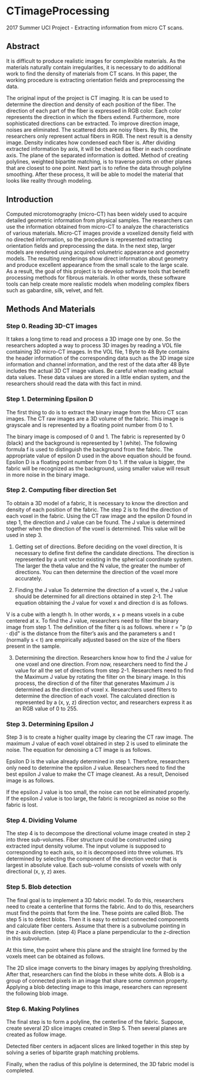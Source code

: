 # CTimageProcessing
2017 Summer UCI Project - Extracting information from micro CT scans.

## Abstract

It is difficult to produce realistic images for complexible materials. As the materials naturally contain irregularities, it is necessary to do additional work to find the density of materials from CT scans. In this paper, the working procedure is extracting orientation fields and preprocessing the data.
 
The original input of the project is CT imaging. It is can be used to determine the direction and density of each position of the fiber. The direction of each part of the fiber is expressed in RGB color. Each color represents the direction in which the fibers extend. Furthermore, more sophisticated directions can be extracted. To improve direction image, noises are eliminated. The scattered dots are noisy fibers. By this, the researchers only represent actual fibers in RGB. The next result is a density image.  Density indicates how condensed each fiber is. After dividing extracted information by axis, it will be checked as fiber in each coordinate axis. The plane of the separated information is dotted. Method of creating polylines, weighted bipartite matching, is to traverse points on other planes that are closest to one point. Next part is to refine the data through polyline smoothing. After these process, It will be able to model the material that looks like reality through modeling.

## Introduction
Computed microtomography (micro-CT) has been widely used to acquire detailed geometric information from physical samples. The researchers can use the information obtained from micro-CT to analyze the characteristics of various materials. Micro-CT images provide a voxelized density field with no directed information, so the procedure is represented extracting orientation fields and preprocessing the data. In the next step, larger models are rendered using acquired volumetric appearance and geometry models. The resulting renderings show direct information about geometry and produce excellent appearance from the small scale to the large scale. As a result, the goal of this project is to develop software tools that benefit processing methods for fibrous materials. In other words, these software tools can help create more realistic models when modeling complex fibers such as gabardine, silk, velvet, and felt.


## Methods And Materials

### Step 0. Reading 3D-CT images
It takes a long time to read and process a 3D image one by one. So the researchers adopted a way to process 3D images by reading a VOL file containing 3D micro-CT images. In the VOL file, 1 Byte to 48 Byte contains the header information of the corresponding data such as the 3D image size information and channel information, and the rest of the data after 48 Byte includes the actual 3D CT image values. Be careful when reading actual data values. These data values are stored in a little endian system, and the researchers should read the data with this fact in mind. 

### Step 1. Determining Epsilon D
The first thing to do is to extract the binary image from the Micro CT scan images. The CT raw images are a 3D volume of the fabric. This image is grayscale and is represented by a floating point number from 0 to 1.
 	
The binary image is composed of 0 and 1. The fabric is represented by 0 (black) and the background is represented by 1 (white). The following formula f is used to distinguish the background from the fabric.
The appropriate value of epsilon D used in the above equation should be found. Epsilon D is a floating point number from 0 to 1.
If the value is bigger, the fabric will be recognized as the background, using smaller value will result in more noise in the binary image. 

### Step 2. Computing fiber direction Set
To obtain a 3D model of a fabric, It is necessary to know the direction and density of each position of the fabric. The step 2 is to find the direction of each voxel in the fabric. Using the CT raw image and the epsilon D found in step 1, the direction and J value can be found. The J value is determined together when the direction of the voxel is determined. This value will be used in step 3.

1) Getting set of directions.
Before deciding on the voxel direction, It is necessary to define first define the candidate directions. The direction is represented by a unit vector existing in the spherical coordinate system. The larger the theta value and the N value, the greater the number of directions. You can then determine the direction of the voxel more accurately.

2) Finding the J value
To determine the direction of a voxel x, the J value should be determined for all directions obtained in step 2-1. The equation obtaining the J value for voxel x and direction d is as follows.

V is a cube with a length h. In other words, x + p means voxels in a cube centered at x. To find the J value, researchers need to filter the binary image from step 1. The definition of the filter q is as follows.
where r = "p (p · d)d" is the distance from the filter’s axis and the parameters s and t (normally s < t) are empirically adjusted based on the size of the fibers present in the sample.


3) Determining the direction.
Researchers know how to find the J value for one voxel and one direction. From now, researchers need to find the J value for all the set of directions from step 2-1. Researchers need to find the Maximum J value by rotating the filter on the binary image. In this process, the direction d of the filter that generates Maximum J is determined as the direction of voxel x. Researchers used filters to determine the direction of each voxel. The calculated direction is represented by a (x, y, z) direction vector, and researchers express it as an RGB value of 0 to 255.


### Step 3. Determining Epsilon J
Step 3 is to create a higher quality image by clearing the CT raw image. The maximum J value of each voxel obtained in step 2 is used to eliminate the noise. The equation for denoising a CT image is as follows.

Epsilon D is the value already determined in step 1. Therefore, researchers only need to determine the epsilon J value. Researchers need to find the best epsilon J value to make the CT image cleanest. As a result, Denoised image is as follows.

If the epsilon J value is too small, the noise can not be eliminated properly. If the epsilon J value is too large, the fabric is recognized as noise so the fabric is lost.


### Step 4. Dividing Volume
The step 4 is to decompose the directional volume image created in step 2 into three sub-volumes. Fiber structure could be constructed using extracted input density volume. The input volume is supposed to corresponding to each axis, so it is decomposed into three volumes. It’s determined by selecting the component of the direction vector that is largest in absolute value. Each sub-volume consists of voxels with only directional (x, y, z) axes.


### Step 5. Blob detection
The final goal is to implement a 3D fabric model. To do this, researchers need to create a centerline that forms the fabric. And to do this, researchers must find the points that form the line. These points are called Blob. The step 5 is to detect blobs. Then it is easy to extract connected components and calculate fiber centers. Assume that there is a subvolume pointing in the z-axis direction. (step 4) Place a plane perpendicular to the z-direction in this subvolume.

At this time, the point where this plane and the straight line formed by the voxels meet can be obtained as follows.

The 2D slice image converts to the binary images by applying thresholding. After that, researchers can find the blobs in these white dots. A Blob is a group of connected pixels in an image that share some common property. Applying a blob detecting image to this image, researchers can represent the following blob image.



### Step 6. Making Polylines
The final step is to form a polyline, the centerline of the fabric. Suppose, create several 2D slice images created in Step 5. Then several planes are created as follow image. 

Detected fiber centers in adjacent slices are linked together in this step by solving a series of bipartite graph matching problems.  

Finally, when the radius of this polyline is determined, the 3D fabric model is completed.

